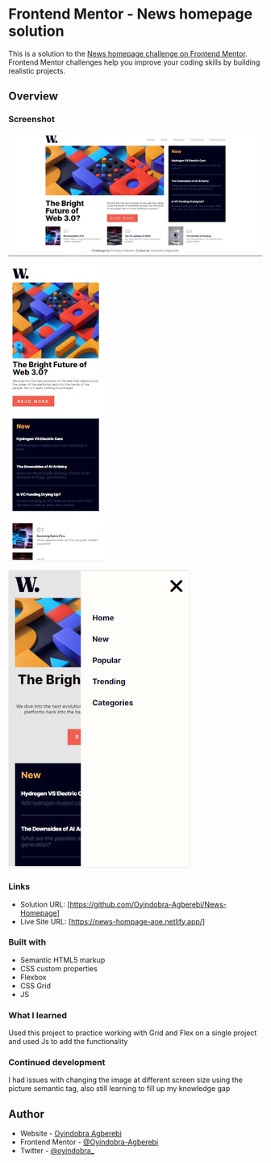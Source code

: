 # Frontend Mentor - News homepage solution

This is a solution to the [News homepage challenge on Frontend Mentor](https://www.frontendmentor.io/challenges/news-homepage-H6SWTa1MFl). Frontend Mentor challenges help you improve your coding skills by building realistic projects. 



## Overview

### Screenshot
![Alt text](assets/project%20image/news-homepage-desktop.png)

![Alt text](assets/project%20image/news-homepage-mobile.png)

![Alt text](assets/project%20image/news-homepage-mobileNav.png)

### Links

- Solution URL: [https://github.com/Oyindobra-Agberebi/News-Homepage]
- Live Site URL: [https://news-hompage-aoe.netlify.app/]


### Built with

- Semantic HTML5 markup
- CSS custom properties
- Flexbox
- CSS Grid
- JS

### What I learned

Used this project to practice working with Grid and Flex on a single project and used Js to add the functionality

### Continued development

I had issues with changing the image at different screen size using the picture semantic tag, also still learning to fill up my knowledge gap

## Author

- Website - [Oyindobra Agberebi](https://github.com/Oyindobra-Agberebi)
- Frontend Mentor - [@Oyindobra-Agberebi](https://www.frontendmentor.io/profile/Oyindobra-Agberebi)
- Twitter - [@oyindobra_](https://twitter.com/oyindobra_)



